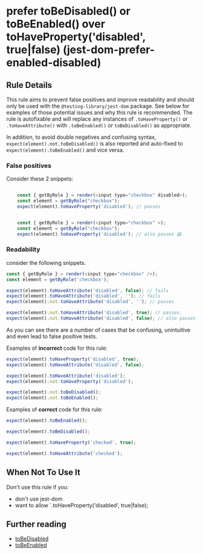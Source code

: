 # prefer toBeDisabled() or toBeEnabled() over toHaveProperty('disabled', true|false) (jest-dom-prefer-enabled-disabled)

## Rule Details

This rule aims to prevent false positives and improve readability and should only be used with the `@testing-library/jest-dom` package. See below for examples of those potential issues and why this rule is recommended. The rule is autofixable and will replace any instances of `.toHaveProperty()` or `.toHaveAttribute()` with `.toBeEnabled()` or `toBeDisabled()` as appropriate.

In addition, to avoid double negatives and confusing syntax, `expect(element).not.toBeDisabled()` is also reported and auto-fixed to `expect(element).toBeEnabled()` and vice versa.

### False positives

Consider these 2 snippets:

```js

    const { getByRole } = render(<input type="checkbox" disabled>);
    const element = getByRole("checkbox");
    expect(element).toHaveProperty('disabled'); // passes


    const { getByRole } = render(<input type="checkbox" >);
    const element = getByRole("checkbox");
    expect(element).toHaveProperty('disabled'); // also passes 😱
```

### Readability

consider the following snippets.

```js
const { getByRole } = render(<input type="checkbox" />);
const element = getByRole('checkbox');

expect(element).toHaveAttribute('disabled', false); // fails
expect(element).toHaveAttribute('disabled', ''); // fails
expect(element).not.toHaveAttribute('disabled', ''); // passes

expect(element).not.toHaveAttribute('disabled', true); // passes.
expect(element).not.toHaveAttribute('disabled', false); // also passes.
```

As you can see there are a number of cases that be confusing, unintuitive and even lead to false positive tests.

Examples of **incorrect** code for this rule:

```js
expect(element).toHaveProperty('disabled', true);
expect(element).toHaveAttribute('disabled', false);

expect(element).toHaveAttribute('disabled');
expect(element).not.toHaveProperty('disabled');

expect(element).not.toBeDisabled();
expect(element).not.toBeEnabled();
```

Examples of **correct** code for this rule:

```js
expect(element).toBeEnabled();

expect(element).toBeDisabled();

expect(element).toHaveProperty('checked', true);

expect(element).toHaveAttribute('checked');
```

## When Not To Use It

Don't use this rule if you:

- don't use jest-dom
- want to allow `.toHaveProperty('disabled', true|false);

## Further reading

- [toBeDisabled](https://github.com/testing-library/jest-dom#tobedisabled)
- [toBeEnabled](https://github.com/testing-library/jest-dom#tobeenabled)
